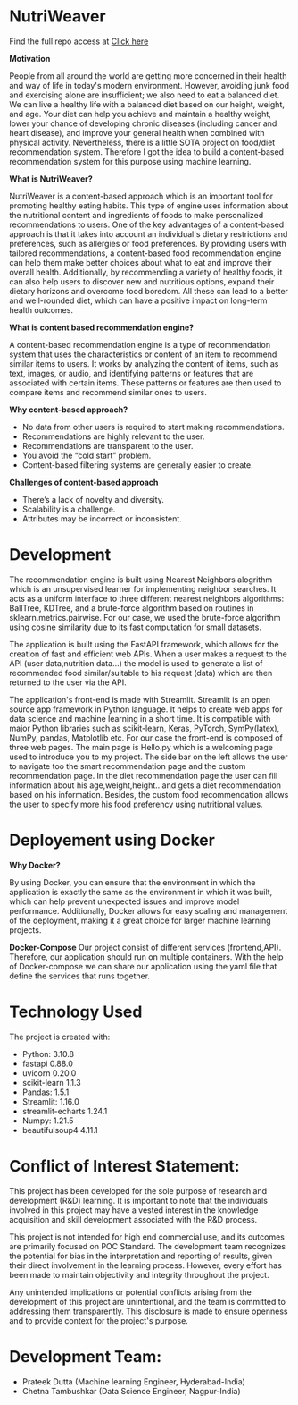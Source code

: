 # NutriWeaver

Find the full repo access at [Click here](https://drive.google.com/drive/folders/1gBTeLLuSCv9IAk8UQorsGG1i9hQNKUk_?usp=sharing)

**Motivation**

People from all around the world are getting more concerned in their health and way of life in today's modern environment. However, avoiding junk food and exercising alone are insufficient; we also need to eat a balanced diet. We can live a healthy life with a balanced diet based on our height, weight, and age. Your diet can help you achieve and maintain a healthy weight, lower your chance of developing chronic diseases (including cancer and heart disease), and improve your general health when combined with physical activity. Nevertheless, there is a little SOTA project on food/diet recommendation system. Therefore I got the idea to build a content-based recommendation system for this purpose using machine learning.

**What is NutriWeaver?**

NutriWeaver is a content-based approach which is an important tool for promoting healthy eating habits. This type of engine uses information about the nutritional content and ingredients of foods to make personalized recommendations to users. One of the key advantages of a content-based approach is that it takes into account an individual's dietary restrictions and preferences, such as allergies or food preferences. By providing users with tailored recommendations, a content-based food recommendation engine can help them make better choices about what to eat and improve their overall health. Additionally, by recommending a variety of healthy foods, it can also help users to discover new and nutritious options, expand their dietary horizons and overcome food boredom. All these can lead to a better and well-rounded diet, which can have a positive impact on long-term health outcomes.

**What is content based recommendation engine?**

A content-based recommendation engine is a type of recommendation system that uses the characteristics or content of an item to recommend similar items to users. It works by analyzing the content of items, such as text, images, or audio, and identifying patterns or features that are associated with certain items. These patterns or features are then used to compare items and recommend similar ones to users.

**Why content-based approach?**

- No data from other users is required to start making recommendations.
- Recommendations are highly relevant to the user.
- Recommendations are transparent to the user.
- You avoid the “cold start” problem.
- Content-based filtering systems are generally easier to create.

**Challenges of content-based approach**

- There’s a lack of novelty and diversity.
- Scalability is a challenge.
- Attributes may be incorrect or inconsistent.

# Development

The recommendation engine is built using Nearest Neighbors alogrithm which is an unsupervised learner for implementing neighbor searches. It acts as a uniform interface to three different nearest neighbors algorithms: BallTree, KDTree, and a brute-force algorithm based on routines in sklearn.metrics.pairwise. For our case, we used the brute-force algorithm using cosine similarity due to its fast computation for small datasets.

The application is built using the FastAPI framework, which allows for the creation of fast and efficient web APIs. When a user makes a request to the API (user data,nutrition data...) the model is used to generate a list of recommended food similar/suitable to his request (data) which are then returned to the user via the API.

The application's front-end is made with Streamlit. Streamlit is an open source app framework in Python language. It helps to create web apps for data science and machine learning in a short time. It is compatible with major Python libraries such as scikit-learn, Keras, PyTorch, SymPy(latex), NumPy, pandas, Matplotlib etc. For our case the front-end is composed of three web pages. The main page is Hello.py which is a welcoming page used to introduce you to my project. The side bar on the left allows the user to navigate too the smart recommendation page and the custom recommendation page. In the diet recommendation page the user can fill information about his age,weight,height.. and gets a diet recommendation based on his information. Besides, the custom food recommendation allows the user to specify more his food preferency using nutritional values.

# Deployement using Docker

**Why Docker?**

By using Docker, you can ensure that the environment in which the application is exactly the same as the environment in which it was built, which can help prevent unexpected issues and improve model performance. Additionally, Docker allows for easy scaling and management of the deployment, making it a great choice for larger machine learning projects.

**Docker-Compose**
Our project consist of different services (frontend,API). Therefore, our application should run on multiple containers. With the help of Docker-compose we can share our application using the yaml file that define the services that runs together.

# Technology Used

The project is created with:

- Python: 3.10.8
- fastapi 0.88.0
- uvicorn 0.20.0
- scikit-learn 1.1.3
- Pandas: 1.5.1
- Streamlit: 1.16.0
- streamlit-echarts 1.24.1
- Numpy: 1.21.5
- beautifulsoup4 4.11.1

# Conflict of Interest Statement:

This project has been developed for the sole purpose of research and development (R&D) learning. It is important to note that the individuals involved in this project may have a vested interest in the knowledge acquisition and skill development associated with the R&D process.

This project is not intended for high end commercial use, and its outcomes are primarily focused on POC Standard. The development team recognizes the potential for bias in the interpretation and reporting of results, given their direct involvement in the learning process. However, every effort has been made to maintain objectivity and integrity throughout the project.

Any unintended implications or potential conflicts arising from the development of this project are unintentional, and the team is committed to addressing them transparently. This disclosure is made to ensure openness and to provide context for the project's purpose.

# Development Team:

- Prateek Dutta  (Machine learning Engineer, Hyderabad-India)
- Chetna Tambushkar (Data Science Engineer, Nagpur-India)
